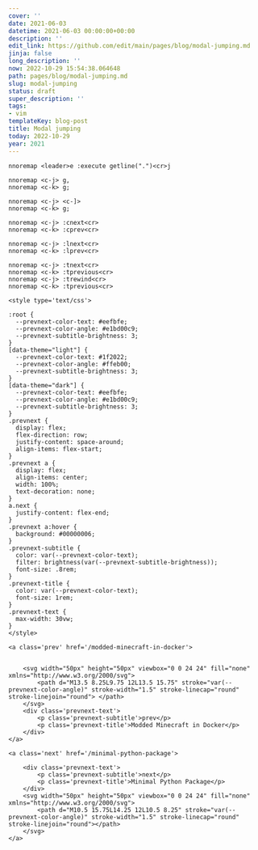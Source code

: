```yaml
---
cover: ''
date: 2021-06-03
datetime: 2021-06-03 00:00:00+00:00
description: ''
edit_link: https://github.com/edit/main/pages/blog/modal-jumping.md
jinja: false
long_description: ''
now: 2022-10-29 15:54:38.064648
path: pages/blog/modal-jumping.md
slug: modal-jumping
status: draft
super_description: ''
tags:
- vim
templateKey: blog-post
title: Modal jumping
today: 2022-10-29
year: 2021
---
```


```
nnoremap <leader>e :execute getline(".")<cr>j
```

```
nnoremap <c-j> g,
nnoremap <c-k> g;
```

```
nnoremap <c-j> <c-]>
nnoremap <c-k> g;
```

```
nnoremap <c-j> :cnext<cr>
nnoremap <c-k> :cprev<cr>
```

```
nnoremap <c-j> :lnext<cr>
nnoremap <c-k> :lprev<cr>
```

```
nnoremap <c-j> :tnext<cr>
nnoremap <c-k> :tprevious<cr>
nnoremap <c-j> :trewind<cr>
nnoremap <c-k> :tprevious<cr>
```
<div class='prevnext'>

    <style type='text/css'>

    :root {
      --prevnext-color-text: #eefbfe;
      --prevnext-color-angle: #e1bd00c9;
      --prevnext-subtitle-brightness: 3;
    }
    [data-theme="light"] {
      --prevnext-color-text: #1f2022;
      --prevnext-color-angle: #ffeb00;
      --prevnext-subtitle-brightness: 3;
    }
    [data-theme="dark"] {
      --prevnext-color-text: #eefbfe;
      --prevnext-color-angle: #e1bd00c9;
      --prevnext-subtitle-brightness: 3;
    }
    .prevnext {
      display: flex;
      flex-direction: row;
      justify-content: space-around;
      align-items: flex-start;
    }
    .prevnext a {
      display: flex;
      align-items: center;
      width: 100%;
      text-decoration: none;
    }
    a.next {
      justify-content: flex-end;
    }
    .prevnext a:hover {
      background: #00000006;
    }
    .prevnext-subtitle {
      color: var(--prevnext-color-text);
      filter: brightness(var(--prevnext-subtitle-brightness));
      font-size: .8rem;
    }
    .prevnext-title {
      color: var(--prevnext-color-text);
      font-size: 1rem;
    }
    .prevnext-text {
      max-width: 30vw;
    }
    </style>
    
    <a class='prev' href='/modded-minecraft-in-docker'>
    

        <svg width="50px" height="50px" viewbox="0 0 24 24" fill="none" xmlns="http://www.w3.org/2000/svg">
            <path d="M13.5 8.25L9.75 12L13.5 15.75" stroke="var(--prevnext-color-angle)" stroke-width="1.5" stroke-linecap="round" stroke-linejoin="round"> </path>
        </svg>
        <div class='prevnext-text'>
            <p class='prevnext-subtitle'>prev</p>
            <p class='prevnext-title'>Modded Minecraft in Docker</p>
        </div>
    </a>
    
    <a class='next' href='/minimal-python-package'>
    
        <div class='prevnext-text'>
            <p class='prevnext-subtitle'>next</p>
            <p class='prevnext-title'>Minimal Python Package</p>
        </div>
        <svg width="50px" height="50px" viewbox="0 0 24 24" fill="none" xmlns="http://www.w3.org/2000/svg">
            <path d="M10.5 15.75L14.25 12L10.5 8.25" stroke="var(--prevnext-color-angle)" stroke-width="1.5" stroke-linecap="round" stroke-linejoin="round"></path>
        </svg>
    </a>
  </div>